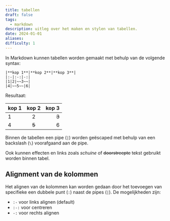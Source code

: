 ```yaml
---
title: tabellen
draft: false
tags:
  - markdown
description: uitleg over het maken en stylen van tabellen.
date: 2024-01-01
aliases: 
difficulty: 1
---
```

In Markdown kunnen tabellen worden gemaakt met behulp van de volgende syntax:

```
|**kop 1**|**kop 2**|**kop 3**|
|:-|:-:|-:|
|1|2|~~3~~|
|4|~~5~~|6|
```

Resultaat:

| **kop 1** | **kop 2** | **kop 3** |
| :-------- | :-------: | --------: |
| 1         |     2     |     ~~3~~ |
| 4         |   ~~5~~   |         6 |

Binnen de tabellen een pipe (`|`) worden geëscaped met behulp van een backslash (`\`) voorafgaand aan de pipe.

Ook kunnen effecten en links zoals *schuine* of ~~doorstreepte~~ tekst gebruikt worden binnen tabel.
## Alignment van de kolommen

Het alignen van de kolommen kan worden gedaan door het toevoegen van specifieke een dubbele punt (`:`) naast de pipes (`|`). De mogelijkheden zijn: 
- `:-` voor links alignen (default)
- `:-:` voor centreren 
- `-:` voor rechts alignen

